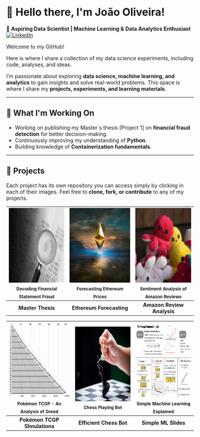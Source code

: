 <!---
Overall GitHub Profile README
--->
# 👋 Hello there, I'm João Oliveira!  

🚀 **Aspiring Data Scientist | Machine Learning & Data Analytics Enthusiast**  [![LinkedIn](https://img.shields.io/badge/LinkedIn-blue?logo=linkedin)](https://www.linkedin.com/in/joaobrasoliveira/)  

Welcome to my GitHub! 

Here is where I share a collection of my data science experiments, including code, analyses, and ideas.

I’m passionate about exploring **data science, machine learning, and analytics** to gain insights and solve real-world problems. This space is where I share my **projects, experiments, and learning materials**.  

---
## 🎯 What I'm Working On  
- Working on publishing my Master´s thesis [Project 1] on **financial fraud detection** for better decision-making.
- Continuously improving my understanding of **Python**.   
- Building knowledge of **Containerization fundamentals**.  

---

## 📌 Projects
Each project has its own repository you can access simply by clicking in each of their images.
Feel free to **clone, fork, or contribute** to any of my projects.

<div align="center">

| [<a href="https://github.com/JoaoBrasOliveira/decoding-the-numbers-and-language-behind-financial-statement-fraud"><img src="images/Picture2.png" alt="Master’s Thesis" width="300" height="200" /></a> <br> <sub>Decoding Financial Statement Fraud</sub>](https://github.com/JoaoBrasOliveira/decoding-the-numbers-and-language-behind-financial-statement-fraud) | [<a href="https://github.com/JoaoBrasOliveira/ethereum_prices"><img src="images/zoltan-tasi-uNXmhzcQjxg-unsplash.jpg" alt="Ethereum Price Prediction" width="300" height="200" /></a> <br> <sub>Forecasting Ethereum Prices</sub>](https://github.com/JoaoBrasOliveira/ethereum_prices) | [<a href="https://github.com/JoaoBrasOliveira/amazon_sentiment_analysis"><img src="images/mahdi-bafande-qgJ1rt7TeeY-unsplash.jpg" alt="Amazon Reviews Sentiment Analysis" width="300" height="200" /></a> <br> <sub>Sentiment Analysis of Amazon Reviews</sub>](https://github.com/JoaoBrasOliveira/amazon_sentiment_analysis) |
|:---:|:---:|:---:|
| **Master Thesis** | **Ethereum Forecasting** | **Amazon Review Analysis** |

| [<a href="https://github.com/JoaoBrasOliveira/pokemontcgp_greed"><img src="images/Pokemon.png" alt="Pokémon TCGP Analysis" width="300" height="200" /></a> <br> <sub>Pokémon TCGP - An Analysis of Greed</sub>](https://github.com/JoaoBrasOliveira/pokemontcgp_greed) | [<a href="https://github.com/JoaoBrasOliveira/chessbot"><img src="images/chess.jpeg" alt="Chess Playing Bot" width="300" height="200" /></a> <br> <sub>Chess Playing Bot</sub>](https://github.com/JoaoBrasOliveira/chessbot) | [<a href="https://github.com/JoaoBrasOliveira/simple-machine-learning-explained"><img src="images/PCA_cheatslide.png" alt="ML Slides" width="300" height="200" /></a> <br> <sub>Simple Machine Learning Explained</sub>](https://github.com/JoaoBrasOliveira/simple-machine-learning-explained) |
|:---:|:---:|:---:|
| **Pokémon TCGP SImulations** | **Efficient Chess Bot** | **Simple ML Slides** |

</div>